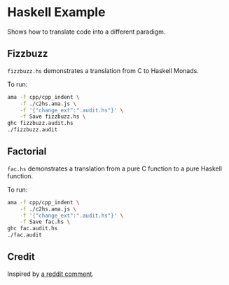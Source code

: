 # Haskell Example

Shows how to translate code into a different paradigm.

## Fizzbuzz

`fizzbuzz.hs` demonstrates a translation from C to Haskell Monads.

To run:

```sh
ama -f cpp/cpp_indent \
	-f ./c2hs.ama.js \
	-f '{"change_ext":".audit.hs"}' \
	-f Save fizzbuzz.hs \
ghc fizzbuzz.audit.hs
./fizzbuzz.audit
```

## Factorial

`fac.hs` demonstrates a translation from a pure C function to a pure Haskell function.

To run:

```sh
ama -f cpp/cpp_indent \
	-f ./c2hs.ama.js \
	-f '{"change_ext":".audit.hs"}' \
	-f Save fac.hs \
ghc fac.audit.hs
./fac.audit
```

## Credit

Inspired by [a reddit comment](https://www.reddit.com/r/ProgrammingLanguages/comments/rxyldk/comment/hrpgix2/?utm_source=share&utm_medium=web2x&context=3).
